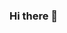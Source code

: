 ### Hi there 👋

<!--
**Kimsihyo/Kimsihyo** is a ✨ _special_ ✨ repository because its `README.md` (this file) appears on your GitHub profile.

Here are some ideas to get you started:

- 🔭 I’m currently working on ...
- 🌱 I’m currently learning ...
![{}'s github stats](https://github-readme-stats.vercel.app/api?username={Kimsihyo}&show_icons=true&&theme={dracula}&count_private=true)
- 👯 I’m looking to collaborate on ...
- 🤔 I’m looking for help with ...
- 💬 Ask me about ...
- 📫 How to reach me: ...
- 😄 Pronouns: ...
- ⚡ Fun fact: ...
-->
